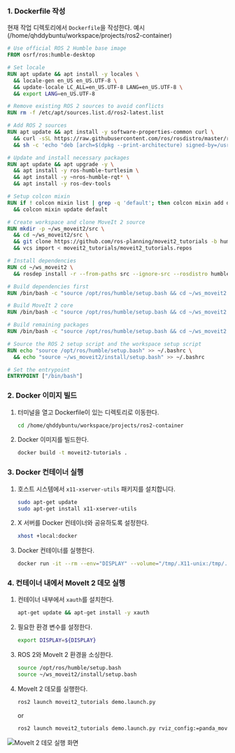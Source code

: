 ### 1. Dockerfile 작성

현재 작업 디렉토리에서 `Dockerfile`을 작성한다.
예시(/home/qhddybuntu/workspace/projects/ros2-container)

```Dockerfile
# Use official ROS 2 Humble base image
FROM osrf/ros:humble-desktop

# Set locale
RUN apt update && apt install -y locales \
  && locale-gen en_US en_US.UTF-8 \
  && update-locale LC_ALL=en_US.UTF-8 LANG=en_US.UTF-8 \
  && export LANG=en_US.UTF-8

# Remove existing ROS 2 sources to avoid conflicts
RUN rm -f /etc/apt/sources.list.d/ros2-latest.list

# Add ROS 2 sources
RUN apt update && apt install -y software-properties-common curl \
  && curl -sSL https://raw.githubusercontent.com/ros/rosdistro/master/ros.key -o /usr/share/keyrings/ros-archive-keyring.gpg \
  && sh -c 'echo "deb [arch=$(dpkg --print-architecture) signed-by=/usr/share/keyrings/ros-archive-keyring.gpg] http://packages.ros.org/ros2/ubuntu $(. /etc/os-release && echo $UBUNTU_CODENAME) main" > /etc/apt/sources.list.d/ros2.list'

# Update and install necessary packages
RUN apt update && apt upgrade -y \
  && apt install -y ros-humble-turtlesim \
  && apt install -y ~nros-humble-rqt* \
  && apt install -y ros-dev-tools

# Setup colcon mixin
RUN if ! colcon mixin list | grep -q 'default'; then colcon mixin add default https://raw.githubusercontent.com/colcon/colcon-mixin-repository/master/index.yaml; fi \
  && colcon mixin update default

# Create workspace and clone MoveIt 2 source
RUN mkdir -p ~/ws_moveit2/src \
  && cd ~/ws_moveit2/src \
  && git clone https://github.com/ros-planning/moveit2_tutorials -b humble \
  && vcs import < moveit2_tutorials/moveit2_tutorials.repos

# Install dependencies
RUN cd ~/ws_moveit2 \
  && rosdep install -r --from-paths src --ignore-src --rosdistro humble -y

# Build dependencies first
RUN /bin/bash -c "source /opt/ros/humble/setup.bash && cd ~/ws_moveit2 && colcon build --mixin release --packages-select moveit_common moveit_resources_panda_description moveit_resources_pr2_description srdfdom moveit_resources_panda_moveit_config --parallel-workers 1"

# Build MoveIt 2 core
RUN /bin/bash -c "source /opt/ros/humble/setup.bash && cd ~/ws_moveit2 && colcon build --mixin release --packages-select moveit_core --parallel-workers 1"

# Build remaining packages
RUN /bin/bash -c "source /opt/ros/humble/setup.bash && cd ~/ws_moveit2 && colcon build --mixin release --packages-skip moveit_common moveit_resources_panda_description moveit_resources_pr2_description srdfdom moveit_resources_panda_moveit_config --parallel-workers 1"

# Source the ROS 2 setup script and the workspace setup script
RUN echo "source /opt/ros/humble/setup.bash" >> ~/.bashrc \
  && echo "source ~/ws_moveit2/install/setup.bash" >> ~/.bashrc

# Set the entrypoint
ENTRYPOINT ["/bin/bash"]
```

### 2. Docker 이미지 빌드

1. 터미널을 열고 Dockerfile이 있는 디렉토리로 이동한다.
   ```bash
   cd /home/qhddybuntu/workspace/projects/ros2-container
   ```

2. Docker 이미지를 빌드한다.
   ```bash
   docker build -t moveit2-tutorials .
   ```

### 3. Docker 컨테이너 실행

1. 호스트 시스템에서 `x11-xserver-utils` 패키지를 설치합니다.
   ```bash
   sudo apt-get update
   sudo apt-get install x11-xserver-utils
   ```

2. X 서버를 Docker 컨테이너와 공유하도록 설정한다.
   ```bash
   xhost +local:docker
   ```

3. Docker 컨테이너를 실행한다.
   ```bash
   docker run -it --rm --env="DISPLAY" --volume="/tmp/.X11-unix:/tmp/.X11-unix:rw" moveit2-tutorials
   ```

### 4. 컨테이너 내에서 MoveIt 2 데모 실행

1. 컨테이너 내부에서 `xauth`를 설치한다.
   ```bash
   apt-get update && apt-get install -y xauth
   ```

2. 필요한 환경 변수를 설정한다.
   ```bash
   export DISPLAY=${DISPLAY}
   ```

3. ROS 2와 MoveIt 2 환경을 소싱한다.
   ```bash
   source /opt/ros/humble/setup.bash
   source ~/ws_moveit2/install/setup.bash
   ```

4. MoveIt 2 데모를 실행한다.
   ```bash
   ros2 launch moveit2_tutorials demo.launch.py
   ```
   or
   ```bash
   ros2 launch moveit2_tutorials demo.launch.py rviz_config:=panda_moveit_config_demo_empty.rviz
   ```

![MoveIt 2 데모 실행 화면](ros2_demo.png)
